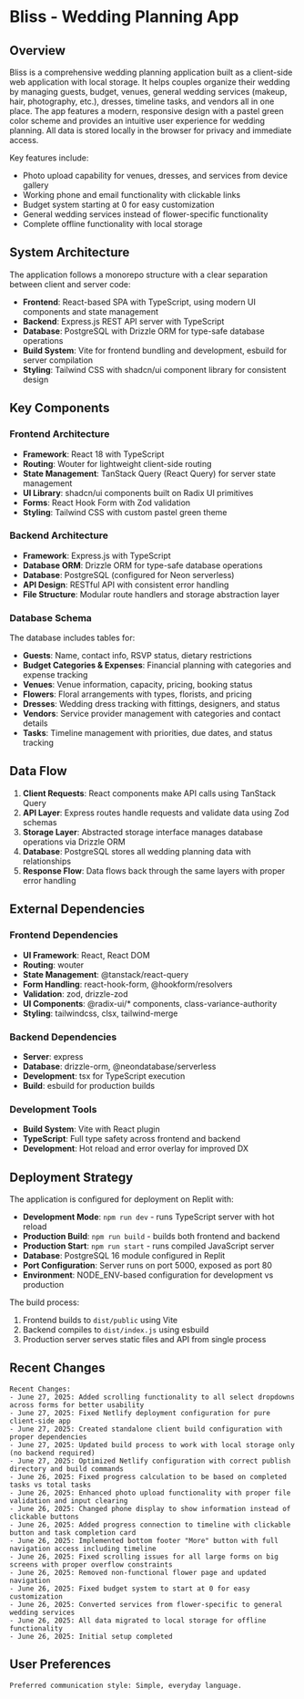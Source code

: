 # Bliss - Wedding Planning App

## Overview

Bliss is a comprehensive wedding planning application built as a client-side web application with local storage. It helps couples organize their wedding by managing guests, budget, venues, general wedding services (makeup, hair, photography, etc.), dresses, timeline tasks, and vendors all in one place. The app features a modern, responsive design with a pastel green color scheme and provides an intuitive user experience for wedding planning. All data is stored locally in the browser for privacy and immediate access.

Key features include:
- Photo upload capability for venues, dresses, and services from device gallery
- Working phone and email functionality with clickable links
- Budget system starting at 0 for easy customization
- General wedding services instead of flower-specific functionality
- Complete offline functionality with local storage

## System Architecture

The application follows a monorepo structure with a clear separation between client and server code:

- **Frontend**: React-based SPA with TypeScript, using modern UI components and state management
- **Backend**: Express.js REST API server with TypeScript
- **Database**: PostgreSQL with Drizzle ORM for type-safe database operations
- **Build System**: Vite for frontend bundling and development, esbuild for server compilation
- **Styling**: Tailwind CSS with shadcn/ui component library for consistent design

## Key Components

### Frontend Architecture
- **Framework**: React 18 with TypeScript
- **Routing**: Wouter for lightweight client-side routing
- **State Management**: TanStack Query (React Query) for server state management
- **UI Library**: shadcn/ui components built on Radix UI primitives
- **Forms**: React Hook Form with Zod validation
- **Styling**: Tailwind CSS with custom pastel green theme

### Backend Architecture
- **Framework**: Express.js with TypeScript
- **Database ORM**: Drizzle ORM for type-safe database operations
- **Database**: PostgreSQL (configured for Neon serverless)
- **API Design**: RESTful API with consistent error handling
- **File Structure**: Modular route handlers and storage abstraction layer

### Database Schema
The database includes tables for:
- **Guests**: Name, contact info, RSVP status, dietary restrictions
- **Budget Categories & Expenses**: Financial planning with categories and expense tracking
- **Venues**: Venue information, capacity, pricing, booking status
- **Flowers**: Floral arrangements with types, florists, and pricing
- **Dresses**: Wedding dress tracking with fittings, designers, and status
- **Vendors**: Service provider management with categories and contact details
- **Tasks**: Timeline management with priorities, due dates, and status tracking

## Data Flow

1. **Client Requests**: React components make API calls using TanStack Query
2. **API Layer**: Express routes handle requests and validate data using Zod schemas
3. **Storage Layer**: Abstracted storage interface manages database operations via Drizzle ORM
4. **Database**: PostgreSQL stores all wedding planning data with relationships
5. **Response Flow**: Data flows back through the same layers with proper error handling

## External Dependencies

### Frontend Dependencies
- **UI Framework**: React, React DOM
- **Routing**: wouter
- **State Management**: @tanstack/react-query
- **Form Handling**: react-hook-form, @hookform/resolvers
- **Validation**: zod, drizzle-zod
- **UI Components**: @radix-ui/* components, class-variance-authority
- **Styling**: tailwindcss, clsx, tailwind-merge

### Backend Dependencies
- **Server**: express
- **Database**: drizzle-orm, @neondatabase/serverless
- **Development**: tsx for TypeScript execution
- **Build**: esbuild for production builds

### Development Tools
- **Build System**: Vite with React plugin
- **TypeScript**: Full type safety across frontend and backend
- **Development**: Hot reload and error overlay for improved DX

## Deployment Strategy

The application is configured for deployment on Replit with:

- **Development Mode**: `npm run dev` - runs TypeScript server with hot reload
- **Production Build**: `npm run build` - builds both frontend and backend
- **Production Start**: `npm run start` - runs compiled JavaScript server
- **Database**: PostgreSQL 16 module configured in Replit
- **Port Configuration**: Server runs on port 5000, exposed as port 80
- **Environment**: NODE_ENV-based configuration for development vs production

The build process:
1. Frontend builds to `dist/public` using Vite
2. Backend compiles to `dist/index.js` using esbuild
3. Production server serves static files and API from single process

## Recent Changes

```
Recent Changes:
- June 27, 2025: Added scrolling functionality to all select dropdowns across forms for better usability
- June 27, 2025: Fixed Netlify deployment configuration for pure client-side app
- June 27, 2025: Created standalone client build configuration with proper dependencies
- June 27, 2025: Updated build process to work with local storage only (no backend required)
- June 27, 2025: Optimized Netlify configuration with correct publish directory and build commands
- June 26, 2025: Fixed progress calculation to be based on completed tasks vs total tasks
- June 26, 2025: Enhanced photo upload functionality with proper file validation and input clearing
- June 26, 2025: Changed phone display to show information instead of clickable buttons
- June 26, 2025: Added progress connection to timeline with clickable button and task completion card
- June 26, 2025: Implemented bottom footer "More" button with full navigation access including timeline
- June 26, 2025: Fixed scrolling issues for all large forms on big screens with proper overflow constraints
- June 26, 2025: Removed non-functional flower page and updated navigation
- June 26, 2025: Fixed budget system to start at 0 for easy customization
- June 26, 2025: Converted services from flower-specific to general wedding services
- June 26, 2025: All data migrated to local storage for offline functionality
- June 26, 2025: Initial setup completed
```

## User Preferences

```
Preferred communication style: Simple, everyday language.
```